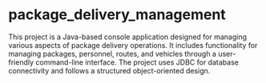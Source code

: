# package_delivery_management
This project is a Java-based console application designed for managing various aspects of package delivery operations. It includes functionality for managing packages, personnel, routes, and vehicles through a user-friendly command-line interface. The project uses JDBC for database connectivity and follows a structured object-oriented design.
